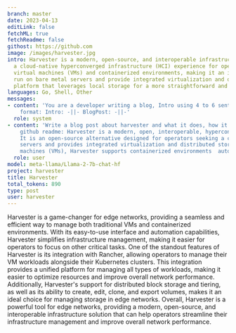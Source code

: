 ```yaml
---
branch: master
date: 2023-04-13
editLink: false
fetchML: true
fetchReadme: false
githost: https://github.com
image: /images/harvester.jpg
intro: Harvester is a modern, open-source, and interoperable infrastructure solution built on Kubernetes, designed to provide
  a cloud-native hyperconverged infrastructure (HCI) experience for operators. It offers a unified platform for managing traditional
  virtual machines (VMs) and containerized environments, making it an ideal choice for edge networks. With its ability to
  run on bare metal servers and provide integrated virtualization and distributed storage capabilities, Harvester is an enterprise-ready
  platform that leverages local storage for a more straightforward and efficient infrastructure management experience.
languages: Go, Shell, Other
messages:
- content: 'You are a developer writing a blog, Intro using 4 to 6 sentences, Blog Post using 12 to 15 sentences. Desired
    format: Intro: -||- BlogPost: -||-'
  role: system
- content: 'Write a blog post about harvester and what it does, how it can be used for edge networks. based on the following
    github readme: Harvester is a modern, open, interoperable, hyperconverged infrastructure  (HCI) solution built on Kubernetes.
    It is an open-source alternative designed for operators seeking a cloud-native  HCI solution. Harvester runs on bare metal
    servers and provides integrated virtualization and distributed storage  capabilities. In addition to traditional virtual
    machines (VMs), Harvester supports containerized environments  automatically through integration with Rancher. '
  role: user
model: meta-llama/Llama-2-7b-chat-hf
project: harvester
title: Harvester
total_tokens: 890
type: post
user: harvester
---
```

<script setup>
 import ArticleItem from '/components/ArticleItem.vue';
 import ArticleFooter from '/components/ArticleFooter.vue';
</script>
<ArticleItem :frontmatter="$frontmatter"/>

Harvester is a game-changer for edge networks, providing a seamless and efficient way to manage both traditional VMs and
containerized environments. With its easy-to-use interface and automation capabilities, Harvester simplifies
infrastructure management, making it easier for operators to focus on other critical tasks. One of the standout features
of Harvester is its integration with Rancher, allowing operators to manage their VM workloads alongside their Kubernetes
clusters. This integration provides a unified platform for managing all types of workloads, making it easier to optimize
resources and improve overall network performance. Additionally, Harvester's support for distributed block storage and
tiering, as well as its ability to create, edit, clone, and export volumes, makes it an ideal choice for managing storage
in edge networks. Overall, Harvester is a powerful tool for edge networks, providing a modern, open-source, and
interoperable infrastructure solution that can help operators streamline their infrastructure management and improve
overall network performance.


<ArticleFooter :frontmatter="$frontmatter"/>
